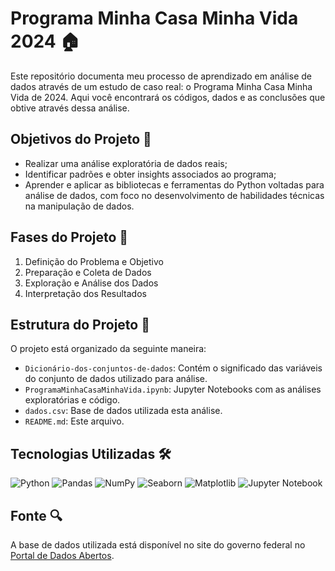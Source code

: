 # Programa Minha Casa Minha Vida 2024 🏠
Este repositório documenta meu processo de aprendizado em análise de dados através de um estudo de caso real: o Programa Minha Casa Minha Vida de 2024. Aqui você encontrará os códigos, dados e as conclusões que obtive através dessa análise.


## Objetivos do Projeto 🎯

- Realizar uma análise exploratória de dados reais;
- Identificar padrões e obter insights associados ao programa;
- Aprender e aplicar as bibliotecas e ferramentas do Python voltadas para análise de dados, com foco no desenvolvimento de habilidades técnicas na manipulação de dados.

## Fases do Projeto 📝

1. Definição do Problema e Objetivo
2. Preparação e Coleta de Dados
3. Exploração e Análise dos Dados
4. Interpretação dos Resultados

## Estrutura do Projeto 📁

O projeto está organizado da seguinte maneira:

- `Dicionário-dos-conjuntos-de-dados`: Contém o significado das variáveis do conjunto de dados utilizado para análise.
- `ProgramaMinhaCasaMinhaVida.ipynb`: Jupyter Notebooks com as análises exploratórias e código.
- `dados.csv`: Base de dados utilizada esta análise.
- `README.md`: Este arquivo.

## Tecnologias Utilizadas 🛠️

![Python](https://img.shields.io/badge/python-3670A0?style=for-the-badge&logo=python&logoColor=ffdd54)
![Pandas](https://img.shields.io/badge/pandas-%23150458.svg?style=for-the-badge&logo=pandas&logoColor=white)
![NumPy](https://img.shields.io/badge/numpy-%23013243.svg?style=for-the-badge&logo=numpy&logoColor=white)
![Seaborn](https://img.shields.io/badge/seaborn-%2300A4A6.svg?style=for-the-badge&logo=seaborn&logoColor=white)
![Matplotlib](https://img.shields.io/badge/matplotlib-%23EE4C2C.svg?style=for-the-badge&logo=matplotlib&logoColor=white)
![Jupyter Notebook](https://img.shields.io/badge/jupyter-%23FA0F00.svg?style=for-the-badge&logo=jupyter&logoColor=white)

## Fonte 🔍

A base de dados utilizada está disponível no site do governo federal no [Portal de Dados Abertos](https://dados.gov.br/dados/conjuntos-dados).

